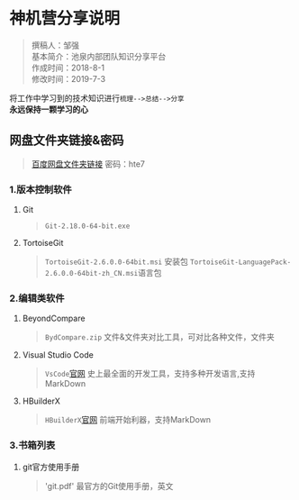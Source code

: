 # 神机营分享说明

> 撰稿人：邹强  
> 基本简介：池泉内部团队知识分享平台  
> 作成时间：2018-8-1  
> 修改时间：2019-7-3

将工作中学习到的技术知识进行`梳理-->总结-->分享`  
**永远保持一颗学习的心**

## 网盘文件夹链接&密码

> [百度网盘文件夹链接](https://pan.baidu.com/s/1zqZTMgf7_EcOHC0J9rCGYA)
> 密码：hte7

### 1.版本控制软件

1. Git
    > `Git-2.18.0-64-bit.exe`

2. TortoiseGit
    > `TortoiseGit-2.6.0.0-64bit.msi` 安装包
    > `TortoiseGit-LanguagePack-2.6.0.0-64bit-zh_CN.msi`语言包

### 2.编辑类软件

1. BeyondCompare
    > `BydCompare.zip`
    > 文件&文件夹对比工具，可对比各种文件，文件夹

2. Visual Studio Code
    > `VsCode`[官网](https://code.visualstudio.com/)
    > 史上最全面的开发工具，支持多种开发语言,支持MarkDown

3. HBuilderX
    > `HBuilderX`[官网](https://www.dcloud.io/hbuilderx.html)
    > 前端开始利器，支持MarkDown

### 3.书箱列表

1. git官方使用手册
    > 'git.pdf'
    > 最官方的Git使用手册，英文

